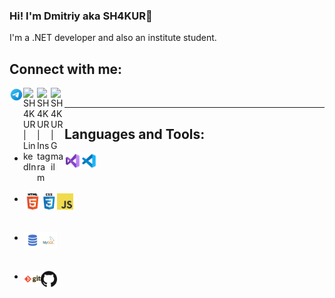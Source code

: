 ### Hi! I'm Dmitriy aka SH4KUR👋

I'm a .NET developer and also an institute student.

## Connect with me:

[<img align="left" alt="SH4KUR | Telegram" width="22px" src="./icons/icons8-telegram-app.svg" />][telegram]
[<img align="left" alt="SH4KUR | LinkedIn" width="22px" src="https://cdn.jsdelivr.net/npm/simple-icons@v3/icons/linkedin.svg" />][linkedin]
[<img align="left" alt="SH4KUR | Instagram" width="22px" src="https://cdn.jsdelivr.net/npm/simple-icons@v3/icons/instagram.svg" />][instagram]
[<img align="left" alt="SH4KUR | Gmail" width="22px" src="https://cdn.jsdelivr.net/npm/simple-icons@3.4.0/icons/gmail.svg" />][gmail]

<br />

---

## Languages and Tools:

* <div>
  <img align="left" alt="Visual Studio 2019" width="26px" src="./icons/icons8-visual-studio-2019.svg" />
  <img align="left" alt="Visual Studio Code" width="26px" src="./icons/icons8-visual-studio-code-2019.svg" />
</div>

<br />

* <div>
  <img align="left" alt="HTML5" width="26px" src="https://raw.githubusercontent.com/github/explore/80688e429a7d4ef2fca1e82350fe8e3517d3494d/topics/html/html.png" />
  <img align="left" alt="CSS3" width="26px" src="https://raw.githubusercontent.com/github/explore/80688e429a7d4ef2fca1e82350fe8e3517d3494d/topics/css/css.png" />
  <img align="left" alt="JavaScript" width="26px" src="https://raw.githubusercontent.com/github/explore/80688e429a7d4ef2fca1e82350fe8e3517d3494d/topics/javascript/javascript.png" />
</div>

<br />

* <div>
  <img align="left" alt="SQL" width="26px" src="https://raw.githubusercontent.com/github/explore/80688e429a7d4ef2fca1e82350fe8e3517d3494d/topics/sql/sql.png" />
  <img align="left" alt="MySQL" width="26px" src="https://raw.githubusercontent.com/github/explore/80688e429a7d4ef2fca1e82350fe8e3517d3494d/topics/mysql/mysql.png" />
</div>

<br />

* <div>
  <img align="left" alt="Git" width="26px" src="https://raw.githubusercontent.com/github/explore/80688e429a7d4ef2fca1e82350fe8e3517d3494d/topics/git/git.png" />
  <img align="left" alt="GitHub" width="26px" src="https://raw.githubusercontent.com/github/explore/78df643247d429f6cc873026c0622819ad797942/topics/github/github.png" />
</div>

<br />
<br />

[instagram]: https://www.instagram.com/_sh4kur_/
[linkedin]: https://www.linkedin.com/in/lopatiev/
[telegram]: https://t.me/lopatievdmitriy
[gmail]: mailto:dmitriy.lopatiev@gmail.com
